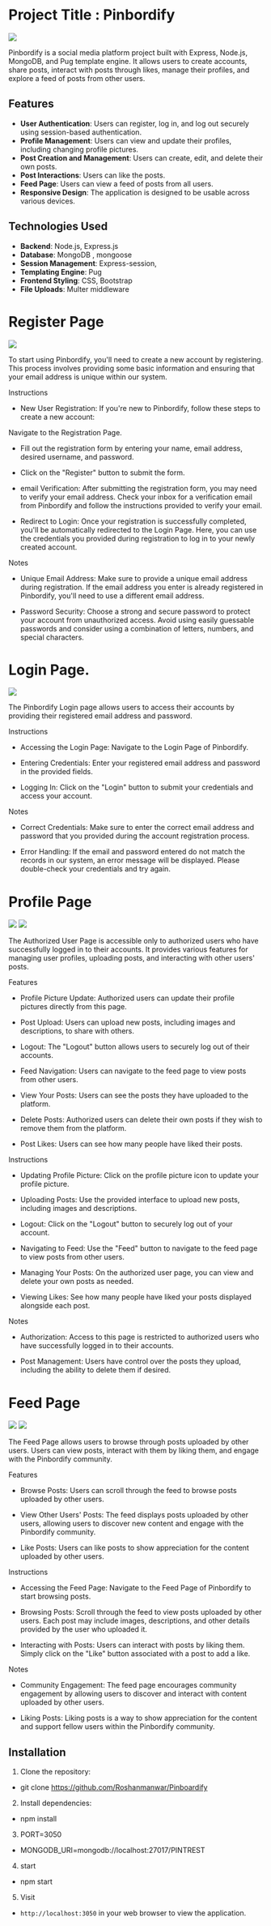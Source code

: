 # Project Title  : Pinbordify
<img src="https://github.com/Roshanmanwar/Pinboardify/blob/main/Screenshots/profile.JPG"/>

Pinbordify is a social media platform project built with Express, Node.js, MongoDB, and Pug template engine. It allows users to create accounts, share posts, interact with posts through likes, manage their profiles, and explore a feed of posts from other users.

## Features

- **User Authentication**: Users can register, log in, and log out securely using session-based authentication.
- **Profile Management**: Users can view and update their profiles, including changing profile pictures.
- **Post Creation and Management**: Users can create, edit, and delete their own posts.
- **Post Interactions**: Users can like  the posts.
- **Feed Page**: Users can view a feed of posts from all users.
- **Responsive Design**: The application is designed to be usable across various devices.

## Technologies Used

- **Backend**: Node.js, Express.js
- **Database**: MongoDB , mongoose
- **Session Management**: Express-session, 
- **Templating Engine**: Pug 
- **Frontend Styling**: CSS, Bootstrap 
- **File Uploads**: Multer middleware


# Register Page
<img src="https://github.com/Roshanmanwar/Pinboardify/blob/main/Screenshots/register.JPG"/>

To start using Pinbordify, you'll need to create a new account by registering. This process involves providing some basic information and ensuring that your email address is unique within our system.

Instructions
-  New User Registration: If you're new to Pinbordify, follow these steps to create a new account:

Navigate to the Registration Page.
-  Fill out the registration form by entering your name, email address, desired username, and password.
-  Click on the "Register" button to submit the form.
-  email Verification: After submitting the registration form, you may need to verify your email address. Check your inbox for a verification email from Pinbordify and follow the instructions provided to verify your email.

-  Redirect to Login: Once your registration is successfully completed, you'll be automatically redirected to the Login Page. Here, you can use the credentials you provided during registration to log in to your newly created account.

Notes
-  Unique Email Address: Make sure to provide a unique email address during registration. If the email address you enter is already registered in Pinbordify, you'll need to use a different email address.

-  Password Security: Choose a strong and secure password to protect your account from unauthorized access. Avoid using easily guessable passwords and consider using a combination of letters, numbers, and special characters.


# Login Page.
<img src="https://github.com/Roshanmanwar/Pinboardify/blob/main/Screenshots/pinbordify-login.JPG"/>

The Pinbordify Login page allows users to access their accounts by providing their registered email address and password.

Instructions
-  Accessing the Login Page: Navigate to the Login Page of Pinbordify.

-  Entering Credentials: Enter your registered email address and password in the provided fields.

-  Logging In: Click on the "Login" button to submit your credentials and access your account.

Notes
-  Correct Credentials: Make sure to enter the correct email address and password that you provided during the account registration process.

-  Error Handling: If the email and password entered do not match the records in our system, an error message will be displayed. Please double-check your credentials and try again.



# Profile Page
<img src="https://github.com/Roshanmanwar/Pinboardify/blob/main/Screenshots/profile.JPG"/>
<img src="https://github.com/Roshanmanwar/Pinboardify/blob/main/Screenshots/your post.JPG"/>

The Authorized User Page is accessible only to authorized users who have successfully logged in to their accounts. It provides various features for managing user profiles, uploading posts, and interacting with other users' posts.

Features
-  Profile Picture Update: Authorized users can update their profile pictures directly from this page.

-  Post Upload: Users can upload new posts, including images and descriptions, to share with others.

-  Logout: The "Logout" button allows users to securely log out of their accounts.

-  Feed Navigation: Users can navigate to the feed page to view posts from other users.

-  View Your Posts: Users can see the posts they have uploaded to the platform.

-  Delete Posts: Authorized users can delete their own posts if they wish to remove them from the platform.

-  Post Likes: Users can see how many people have liked their posts.

Instructions
-  Updating Profile Picture: Click on the profile picture icon to update your profile picture.

-  Uploading Posts: Use the provided interface to upload new posts, including images and descriptions.

-  Logout: Click on the "Logout" button to securely log out of your account.

-  Navigating to Feed: Use the "Feed" button to navigate to the feed page to view posts from other users.

-  Managing Your Posts: On the authorized user page, you can view and delete your own posts as needed.

-  Viewing Likes: See how many people have liked your posts displayed alongside each post.

Notes
-  Authorization: Access to this page is restricted to authorized users who have successfully logged in to their accounts.

-  Post Management: Users have control over the posts they upload, including the ability to delete them if desired.


# Feed Page

<img src="https://github.com/Roshanmanwar/Pinboardify/blob/main/Screenshots/post 1.JPG"/>
<img src="https://github.com/Roshanmanwar/Pinboardify/blob/main/Screenshots/post 2.JPG"/>

The Feed Page allows users to browse through posts uploaded by other users. Users can view posts, interact with them by liking them, and engage with the Pinbordify community.

Features
-  Browse Posts: Users can scroll through the feed to browse posts uploaded by other users.

-  View Other Users' Posts: The feed displays posts uploaded by other users, allowing users to discover new content and engage with the Pinbordify community.

-  Like Posts: Users can like posts to show appreciation for the content uploaded by other users.

Instructions
-  Accessing the Feed Page: Navigate to the Feed Page of Pinbordify to start browsing posts.

-  Browsing Posts: Scroll through the feed to view posts uploaded by other users. Each post may include images, descriptions, and other details provided by the user who uploaded it.

-  Interacting with Posts: Users can interact with posts by liking them. Simply click on the "Like" button associated with a post to add a like.

Notes
-  Community Engagement: The feed page encourages community engagement by allowing users to discover and interact with content uploaded by other users.

-  Liking Posts: Liking posts is a way to show appreciation for the content and support fellow users within the Pinbordify community.



## Installation

1. Clone the repository:

-  git clone https://github.com/Roshanmanwar/Pinboardify

2. Install dependencies:
-  npm install

3. PORT=3050
-  MONGODB_URI=mongodb://localhost:27017/PINTREST

4. start
-  npm start

5. Visit
-  `http://localhost:3050` in your web browser to view the application.





   



